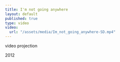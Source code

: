 ```yaml
---
title: I'm not going anywhere
layout: default
published: true
type: video
video: 
  url: "/assets/media/Im_not_going_anywhere-SD.mp4"
---
```


video projection

2012
<!-- more -->